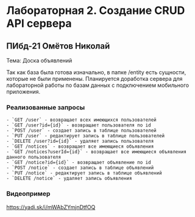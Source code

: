 # Лабораторная 2. Создание CRUD API сервера

## ПИбд-21 Омётов Николай

Тема: Доска объявлений

Так как база была готова изначально, в папке /entity есть сущности, которые не были применены.
Планируется доработка сервера для лабораторной работы по базам данных с подключением мобильного приложения.

### Реализованные запросы

    - `GET /user` - возвращает всех имеющихся пользователей
    - `GET /user?id={id}` - возвращает пользователя по id
    - `POST /user` - создает запись в таблице пользователей
    - `PUT /user` - редактирует запись в таблице пользователей
    - `DELETE /user?id={id}` - удаляет запись пользователя
    - `GET /notices` - возвращает все имеющиеся объявления
    - `GET /notices?userId={id}` - возвращает все имеющиеся объявления данного пользователя
    - `GET /notice?id={id}` - возвращает объявление по id
    - `POST /notice` - создает запись в таблице объявлений
    - `PUT /notice` - редактирует запись в таблице объявлений
    - `DELETE /notice` - удаляет запись объявления

### Видеопример

<https://yadi.sk/i/mWAbZYmjnDtfOQ>

